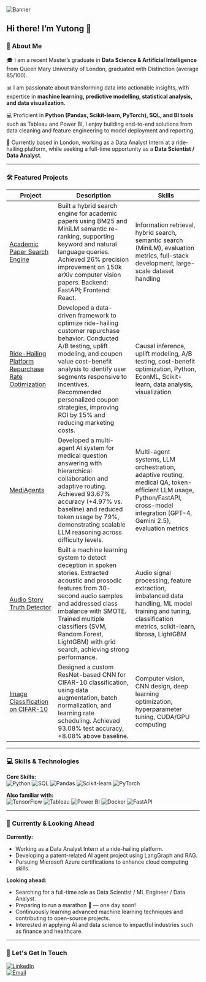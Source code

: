 ![Banner](#) <!-- You can replace this with a custom banner image or gif -->  

## Hi there! I’m Yutong 👋

### 📖 About Me

🎓 I am a recent Master’s graduate in **Data Science &  Artificial Intelligence** from Queen Mary University of London, graduated with Distinction (average 85/100).  

📊 I am passionate about transforming data into actionable insights, with expertise in **machine learning, predictive modelling, statistical analysis, and data visualization**.  

💻 Proficient in **Python (Pandas, Scikit-learn, PyTorch), SQL, and BI tools** such as Tableau and Power BI, I enjoy building end-to-end solutions from data cleaning and feature engineering to model deployment and reporting.  

📍 Currently based in London, working as a Data Analyst Intern at a ride-hailing platform, while seeking a full-time opportunity as a **Data Scientist / Data Analyst**.  

---

### 🛠️ Featured Projects

| Project | Description | Skills |
|---------|-------------|--------|
| [Academic Paper Search Engine](https://github.com/YutongNa/Academic-Paper-Search-Engine) | Built a hybrid search engine for academic papers using BM25 and MiniLM semantic re-ranking, supporting keyword and natural language queries. Achieved 26% precision improvement on 150k arXiv computer vision papers. Backend: FastAPI; Frontend: React. | Information retrieval, hybrid search, semantic search (MiniLM), evaluation metrics, full-stack development, large-scale dataset handling |
| [Ride-Hailing Platform Repurchase Rate Optimization](https://github.com/YutongNa/Ride-Hailing-Repurchase-Optimization) | Developed a data-driven framework to optimize ride-hailing customer repurchase behavior. Conducted A/B testing, uplift modeling, and coupon value cost-benefit analysis to identify user segments responsive to incentives. Recommended personalized coupon strategies, improving ROI by 15% and reducing marketing costs. | Causal inference, uplift modeling, A/B testing, cost-benefit optimization, Python, EconML, Scikit-learn, data analysis, visualization |
| [MediAgents](https://github.com/YutongNa/MediAgents-MDM) | Developed a multi-agent AI system for medical question answering with hierarchical collaboration and adaptive routing. Achieved 93.67% accuracy (+4.97% vs. baseline) and reduced token usage by 79%, demonstrating scalable LLM reasoning across difficulty levels. | Multi-agent systems, LLM orchestration, adaptive routing, medical QA, token-efficient LLM usage, Python/FastAPI, cross-model integration (GPT-4, Gemini 2.5), evaluation metrics |
| [Audio Story Truth Detector](https://github.com/YutongNa/Audio-Story-Truth-Detector) | Built a machine learning system to detect deception in spoken stories. Extracted acoustic and prosodic features from 30-second audio samples and addressed class imbalance with SMOTE. Trained multiple classifiers (SVM, Random Forest, LightGBM) with grid search, achieving strong performance. | Audio signal processing, feature extraction, imbalanced data handling, ML model training and tuning, classification metrics, scikit-learn, librosa, LightGBM |
| [Image Classification on CIFAR-10](https://github.com/YutongNa/Image-Classification-on-CIFAR-10) | Designed a custom ResNet-based CNN for CIFAR-10 classification, using data augmentation, batch normalization, and learning rate scheduling. Achieved 93.08% test accuracy, +8.08% above baseline. | Computer vision, CNN design, deep learning optimization, hyperparameter tuning, CUDA/GPU computing |

---

### 💻 Skills & Technologies  

**Core Skills:**  
![Python](https://img.shields.io/badge/Python-3776AB?logo=python&logoColor=white) 
![SQL](https://img.shields.io/badge/SQL-4479A1?logo=postgresql&logoColor=white) 
![Pandas](https://img.shields.io/badge/Pandas-150458?logo=pandas&logoColor=white) 
![Scikit-learn](https://img.shields.io/badge/Scikit--learn-F7931E?logo=scikit-learn&logoColor=white) 
![PyTorch](https://img.shields.io/badge/PyTorch-EE4C2C?logo=pytorch&logoColor=white)  

**Also familiar with:**  
![TensorFlow](https://img.shields.io/badge/TensorFlow-FF6F00?logo=tensorflow&logoColor=white) 
![Tableau](https://img.shields.io/badge/Tableau-E97627?logo=tableau&logoColor=white) 
![Power BI](https://img.shields.io/badge/PowerBI-F2C811?logo=powerbi&logoColor=black) 
![Docker](https://img.shields.io/badge/Docker-2496ED?logo=docker&logoColor=white) 
![FastAPI](https://img.shields.io/badge/FastAPI-009688?logo=fastapi&logoColor=white)

---

### 🔮 Currently & Looking Ahead  

**Currently:**

- Working as a Data Analyst Intern at a ride-hailing platform.  
- Developing a patent-related AI agent project using LangGraph and RAG.  
- Pursuing Microsoft Azure certifications to enhance cloud computing skills.

**Looking ahead:**  

- Searching for a full-time role as Data Scientist / ML Engineer / Data Analyst.  
- Preparing to run a marathon 🏃 — one day soon!  
- Continuously learning advanced machine learning techniques and contributing to open-source projects.  
- Interested in applying AI and data science to impactful industries such as finance and healthcare.  

---

### 🤝 Let's Get In Touch  

[![LinkedIn](https://img.shields.io/badge/LinkedIn-Connect-blue?logo=linkedin)](https://www.linkedin.com/in/yutong-na-1006)  
[![Email](https://img.shields.io/badge/Email-Connect-red?logo=gmail)](mailto:yutong.na.tech@gmail.com)

